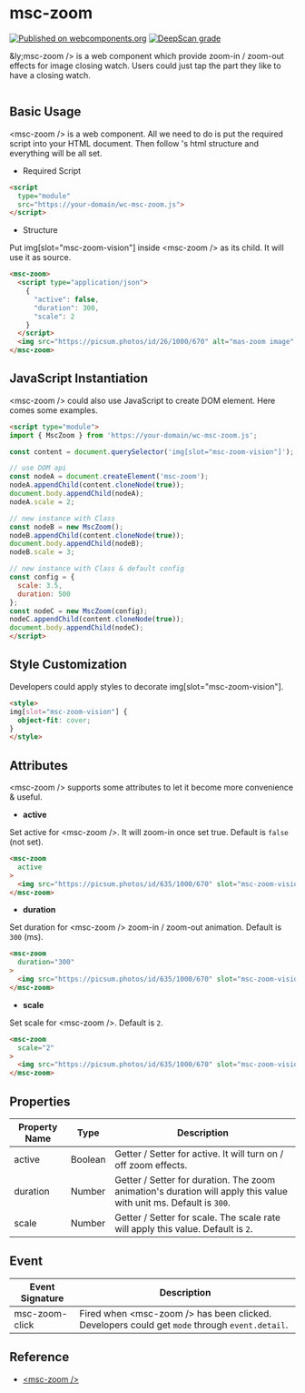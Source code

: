 # msc-zoom

[![Published on webcomponents.org](https://img.shields.io/badge/webcomponents.org-published-blue.svg)](https://www.webcomponents.org/element/msc-lens) [![DeepScan grade](https://deepscan.io/api/teams/16372/projects/20129/branches/539057/badge/grade.svg)](https://deepscan.io/dashboard#view=project&tid=16372&pid=20129&bid=539057)

&ly;msc-zoom /> is a web component which provide zoom-in / zoom-out effects for image closing watch. Users could just tap the part they like to have a closing watch.

![<msc-zoom />](https://blog.lalacube.com/mei/img/preview/msc-zoom.png)

## Basic Usage

&lt;msc-zoom /> is a web component. All we need to do is put the required script into your HTML document. Then follow <msc-zoom />'s html structure and everything will be all set.

- Required Script

```html
<script
  type="module"
  src="https://your-domain/wc-msc-zoom.js">        
</script>
```

- Structure

Put img[slot="msc-zoom-vision"] inside &lt;msc-zoom /> as its child. It will use it as source.

```html
<msc-zoom>
  <script type="application/json">
    {
      "active": false,
      "duration": 300,
      "scale": 2
    }
  </script>
  <img src="https://picsum.photos/id/26/1000/670" alt="mas-zoom image" slot="msc-zoom-vision" />
</msc-zoom>
```

## JavaScript Instantiation

&lt;msc-zoom /> could also use JavaScript to create DOM element. Here comes some examples.

```html
<script type="module">
import { MscZoom } from 'https://your-domain/wc-msc-zoom.js';

const content = document.querySelector('img[slot="msc-zoom-vision"]');

// use DOM api
const nodeA = document.createElement('msc-zoom');
nodeA.appendChild(content.cloneNode(true));
document.body.appendChild(nodeA);
nodeA.scale = 2;

// new instance with Class
const nodeB = new MscZoom();
nodeB.appendChild(content.cloneNode(true));
document.body.appendChild(nodeB);
nodeB.scale = 3;

// new instance with Class & default config
const config = {
  scale: 3.5,
  duration: 500
};
const nodeC = new MscZoom(config);
nodeC.appendChild(content.cloneNode(true));
document.body.appendChild(nodeC);
</script>
```

## Style Customization

Developers could apply styles to decorate img[slot="msc-zoom-vision"].

```html
<style>
img[slot="msc-zoom-vision"] {
  object-fit: cover;
}
</style>
```

## Attributes

&lt;msc-zoom /> supports some attributes to let it become more convenience & useful.

- **active**

Set active for &lt;msc-zoom />. It will zoom-in once set true. Default is `false` (not set).

```html
<msc-zoom
  active
>
  <img src="https://picsum.photos/id/635/1000/670" slot="msc-zoom-vision" />
</msc-zoom>
```

- **duration**

Set duration for &lt;msc-zoom /> zoom-in / zoom-out animation. Default is `300` (ms).

```html
<msc-zoom
  duration="300"
>
  <img src="https://picsum.photos/id/635/1000/670" slot="msc-zoom-vision" />
</msc-zoom>
```

- **scale**

Set scale for &lt;msc-zoom />. Default is `2`.

```html
<msc-zoom
  scale="2"
>
  <img src="https://picsum.photos/id/635/1000/670" slot="msc-zoom-vision" />
</msc-zoom>
```


## Properties

| Property Name | Type | Description |
| ----------- | ----------- | ----------- |
| active | Boolean | 	Getter / Setter for active. It will turn on / off zoom effects. |
| duration | Number | Getter / Setter for duration. The zoom animation's duration will apply this value with unit ms. Default is `300`. |
| scale | Number | Getter / Setter for scale. The scale rate will apply this value. Default is `2`. |


## Event

| Event Signature | Description |
| ----------- | ----------- |
| msc-zoom-click | Fired when &lt;msc-zoom /> has been clicked. Developers could get `mode` through `event.detail`. |


## Reference
- [&lt;msc-zoom /&gt;](https://blog.lalacube.com/mei/webComponent_msc-zoom.html)
